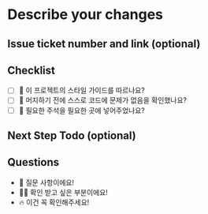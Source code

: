 # Describe your changes

## Issue ticket number and link (optional)

## Checklist

- [ ] 🤔 이 프로젝트의 스타일 가이드를 따르나요?
- [ ] 🤔 머지하기 전에 스스로 코드에 문제가 없음을 확인했나요?
- [ ] 🤔 필요한 주석을 필요한 곳에 넣어주었나요?

## Next Step Todo (optional)

## Questions

- 💬 질문 사항이에요!
- 🤷‍♂️ 확인 받고 싶은 부분이에요!
- 🔥 이건 꼭 확인해주세요!
